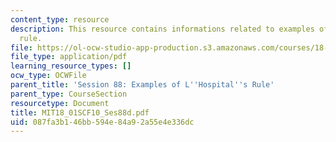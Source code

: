 ```yaml
---
content_type: resource
description: This resource contains informations related to examples of l'hospital's
  rule.
file: https://ol-ocw-studio-app-production.s3.amazonaws.com/courses/18-01sc-single-variable-calculus-fall-2010/087fa3b146bb594e84a92a55e4e336dc_MIT18_01SCF10_Ses88d.pdf
file_type: application/pdf
learning_resource_types: []
ocw_type: OCWFile
parent_title: 'Session 88: Examples of L''Hospital''s Rule'
parent_type: CourseSection
resourcetype: Document
title: MIT18_01SCF10_Ses88d.pdf
uid: 087fa3b1-46bb-594e-84a9-2a55e4e336dc
---
```

